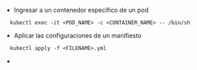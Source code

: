 - Ingresar a un contenedor especifico de un pod
```shell
  kubectl exec -it <POD_NAME> -c <CONTAINER_NAME> -- /bin/sh
```

- Aplicar las configuraciones de un manifiesto
```shell
  kubectl apply -f <FILENAME>.yml
```
- 